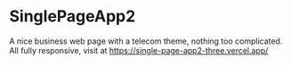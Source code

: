# SinglePageApp2
A nice  business web page with a telecom theme, nothing too complicated. All fully responsive, visit at https://single-page-app2-three.vercel.app/
